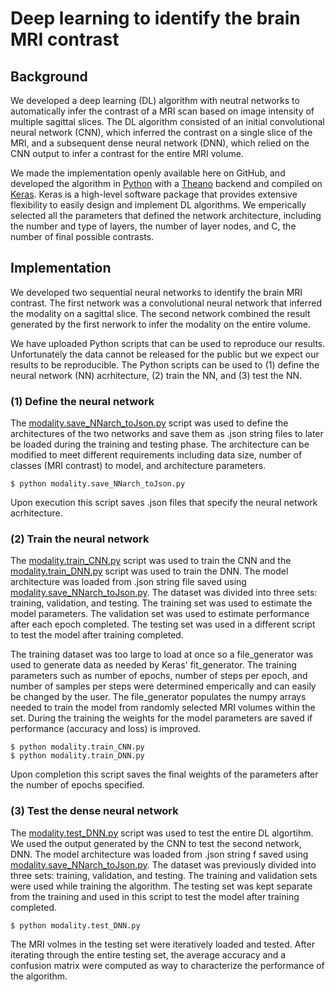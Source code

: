 # Deep learning to identify the brain MRI contrast
## Background
We developed a deep learning (DL) algorithm with neutral networks to automatically infer the contrast of a MRI scan based on image intensity of multiple sagittal slices.  The DL algorithm consisted of an initial convolutional neural network (CNN), which inferred the contrast on a single slice of the MRI, and a subsequent dense neural network (DNN), which relied on the CNN output to infer a contrast for the entire MRI volume.  

We made the implementation openly available here on GitHub, and developed the algorithm in [Python](https://www.python.org) with a [Theano](http://deeplearning.net/software/theano/) backend and compiled on [Keras](https://keras.io).  Keras is a high-level software package that provides extensive flexibility to easily design and implement DL algorithms.  We emperically selected all the parameters that defined the network architecture, including the number and type of layers, the number of layer nodes, and C, the number of final possible contrasts.  

## Implementation
We developed two sequential neural networks to identify the brain MRI contrast.  The first network was a convolutional neural network that inferred the modality on a sagittal slice.  The second network combined the result generated by the first nerwork to infer the modality on the entire volume.

We have uploaded Python scripts that can be used to reproduce our results.  Unfortunately the data cannot be released for the public but we expect our results to be reproducible.  The Python scripts can be used to (1) define the neural network (NN) acrhitecture, (2) train the NN, and (3) test the NN.

### (1) Define the neural network
The [modality.save_NNarch_toJson.py](https://github.com/ricardopizarro/MRI-contrast/blob/master/src/modality.save_NNarch_toJson.py) script was used to define the architectures of the two networks and save them as .json string files to later be loaded during the training and testing phase.  The architecture can be modified to meet different requirements including data size, number of classes (MRI contrast) to model, and architecture parameters.  
```
$ python modality.save_NNarch_toJson.py
```
Upon execution this script saves .json files that specify the neural network acrhitecture.

### (2) Train the neural network
The [modality.train_CNN.py](https://github.com/ricardopizarro/MRI-contrast/blob/master/src/modality.train_CNN.py) script was used to train the CNN and the [modality.train_DNN.py](https://github.com/ricardopizarro/MRI-contrast/blob/master/src/modality.train_DNN.py) script was used to train the DNN.  The model architecture was loaded from .json string file saved using [modality.save_NNarch_toJson.py](https://github.com/ricardopizarro/MRI-contrast/blob/master/src/modality.save_NNarch_toJson.py).  The dataset was divided into three sets: training, validation, and testing.  The training set was used to estimate the model parameters.  The validation  set was used to estimate performance after each epoch completed.  The testing set was used in a different script to test the model after training completed. 

The training dataset was too large to load at once so a file_generator was used to generate data as needed by Keras' fit_generator.  The training parameters such as number of epochs, number of steps per epoch, and number of samples per steps were determined emperically and can easily be changed by the user.  The file_generator populates the numpy arrays needed to train the model from randomly selected MRI volumes within the set.  During the training the weights for the model parameters are saved if performance (accuracy and loss) is improved.  
```
$ python modality.train_CNN.py
$ python modality.train_DNN.py
```
Upon completion this script saves the final weights of the parameters after the number of epochs specified.

### (3) Test the dense neural network
The [modality.test_DNN.py](https://github.com/ricardopizarro/MRI-contrast/blob/master/src/modality.test_DNN.py) script was used to test the entire DL algortihm. We used the output generated by the CNN to test the second network, DNN.  The model architecture was loaded from .json string f saved using [modality.save_NNarch_toJson.py](https://github.com/ricardopizarro/MRI-contrast/blob/master/src/modality.save_NNarch_toJson.py).  The dataset was previously divided into three sets: training, validation, and testing.  The training and validation sets were used while training the algorithm.  The testing set was kept separate from the training and used in this script to test the model after training completed.
```
$ python modality.test_DNN.py
```
The MRI volmes in the testing set were iteratively loaded and tested.  After iterating through the entire testing set, the average accuracy and a confusion matrix were computed as way to characterize the performance of the algorithm.


